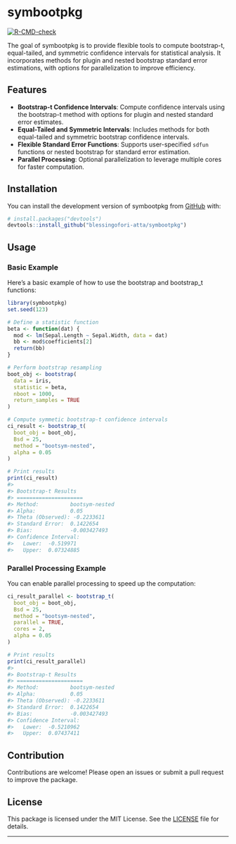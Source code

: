 
<!-- README.md is generated from README.Rmd. Please edit that file -->

# symbootpkg

<!-- badges: start -->

[![R-CMD-check](https://github.com/blessingofori-atta/PHS7045-Midterm/actions/workflows/R-CMD-check.yaml/badge.svg)](https://github.com/blessingofori-atta/PHS7045-Midterm/actions/workflows/R-CMD-check.yaml)
<!-- badges: end -->

The goal of symbootpkg is to provide flexible tools to compute
bootstrap-t, equal-tailed, and symmetric confidence intervals for
statistical analysis. It incorporates methods for plugin and nested
bootstrap standard error estimations, with options for parallelization
to improve efficiency.

## Features

- **Bootstrap-t Confidence Intervals**: Compute confidence intervals
  using the bootstrap-t method with options for plugin and nested
  standard error estimates.
- **Equal-Tailed and Symmetric Intervals**: Includes methods for both
  equal-tailed and symmetric bootstrap confidence intervals.
- **Flexible Standard Error Functions**: Supports user-specified `sdfun`
  functions or nested bootstrap for standard error estimation.
- **Parallel Processing**: Optional parallelization to leverage multiple
  cores for faster computation.

## Installation

You can install the development version of symbootpkg from
[GitHub](https://github.com/) with:

``` r
# install.packages("devtools")
devtools::install_github("blessingofori-atta/symbootpkg")
```

## Usage

### Basic Example

Here’s a basic example of how to use the bootstrap and bootstrap_t
functions:

``` r
library(symbootpkg)
set.seed(123)

# Define a statistic function
beta <- function(dat) {
  mod <- lm(Sepal.Length ~ Sepal.Width, data = dat)
  bb <- mod$coefficients[2]
  return(bb)
}

# Perform bootstrap resampling
boot_obj <- bootstrap(
  data = iris,
  statistic = beta,
  nboot = 1000,
  return_samples = TRUE
)

# Compute symmetic bootstrap-t confidence intervals
ci_result <- bootstrap_t(
  boot_obj = boot_obj,
  Bsd = 25,
  method = "bootsym-nested",
  alpha = 0.05
)

# Print results
print(ci_result)
#> 
#> Bootstrap-t Results
#> =====================
#> Method:          bootsym-nested 
#> Alpha:           0.05 
#> Theta (Observed): -0.2233611 
#> Standard Error:  0.1422654 
#> Bias:            -0.003427493 
#> Confidence Interval:
#>   Lower:  -0.519971 
#>   Upper:  0.07324885
```

### Parallel Processing Example

You can enable parallel processing to speed up the computation:

``` r
ci_result_parallel <- bootstrap_t(
  boot_obj = boot_obj,
  Bsd = 25,
  method = "bootsym-nested",
  parallel = TRUE,
  cores = 2,
  alpha = 0.05
)

# Print results
print(ci_result_parallel)
#> 
#> Bootstrap-t Results
#> =====================
#> Method:          bootsym-nested 
#> Alpha:           0.05 
#> Theta (Observed): -0.2233611 
#> Standard Error:  0.1422654 
#> Bias:            -0.003427493 
#> Confidence Interval:
#>   Lower:  -0.5210962 
#>   Upper:  0.07437411
```

## Contribution

Contributions are welcome! Please open an issues or submit a pull
request to improve the package.

## License

This package is licensed under the MIT License. See the
[LICENSE](LICENSE) file for details.

------------------------------------------------------------------------
